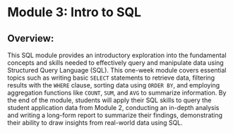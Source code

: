 # Module 3: Intro to SQL 

## Overview: 
This SQL module provides an introductory exploration into the fundamental concepts and skills needed to effectively query and manipulate data using Structured Query Language (SQL). This one-week module covers essential topics such as writing basic `SELECT` statements to retrieve data, filtering results with the `WHERE` clause, sorting data using `ORDER BY`, and employing aggregation functions like `COUNT`, `SUM`, and `AVG` to summarize information. By the end of the module, students will apply their SQL skills to query the student application data from Module 2, conducting an in-depth analysis and writing a long-form report to summarize their findings, demonstrating their ability to draw insights from real-world data using SQL.

